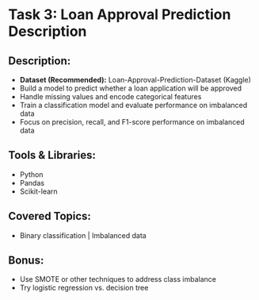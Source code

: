 # Task 3: Loan Approval Prediction Description

## Description:
- **Dataset (Recommended):** Loan-Approval-Prediction-Dataset (Kaggle)
- Build a model to predict whether a loan application will be approved
- Handle missing values and encode categorical features
- Train a classification model and evaluate performance on imbalanced data
- Focus on precision, recall, and F1-score performance on imbalanced data

## Tools & Libraries:
- Python
- Pandas
- Scikit-learn

## Covered Topics:
- Binary classification | Imbalanced data

## Bonus:
- Use SMOTE or other techniques to address class imbalance
- Try logistic regression vs. decision tree
